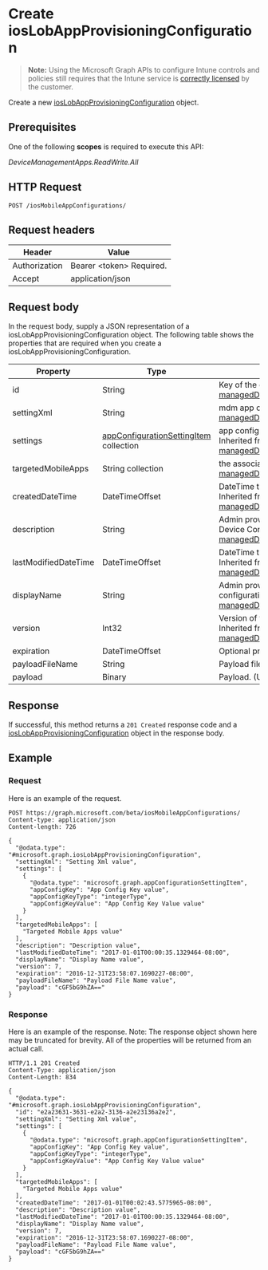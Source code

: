 ﻿# Create iosLobAppProvisioningConfiguration

> **Note:** Using the Microsoft Graph APIs to configure Intune controls and policies still requires that the Intune service is [correctly licensed](https://go.microsoft.com/fwlink/?linkid=839381) by the customer.

Create a new [iosLobAppProvisioningConfiguration](../resources/intune_apps_ioslobappprovisioningconfiguration.md) object.
## Prerequisites
One of the following **scopes** is required to execute this API:

*DeviceManagementApps.ReadWrite.All*
## HTTP Request
<!-- {
  "blockType": "ignored"
}
-->
```http
POST /iosMobileAppConfigurations/
```

## Request headers
|Header|Value|
|---|---|
|Authorization|Bearer &lt;token&gt; Required.|
|Accept|application/json|

## Request body
In the request body, supply a JSON representation of a iosLobAppProvisioningConfiguration object.
The following table shows the properties that are required when you create a iosLobAppProvisioningConfiguration.

|Property|Type|Description|
|---|---|---|
|id|String|Key of the entity. Inherited from [managedDeviceMobileAppConfiguration](../resources/intune_apps_manageddevicemobileappconfiguration.md)|
|settingXml|String|mdm app configuration. Inherited from [managedDeviceMobileAppConfiguration](../resources/intune_apps_manageddevicemobileappconfiguration.md)|
|settings|[appConfigurationSettingItem](../resources/intune_apps_appconfigurationsettingitem.md) collection|app configuration setting items. Inherited from [managedDeviceMobileAppConfiguration](../resources/intune_apps_manageddevicemobileappconfiguration.md)|
|targetedMobileApps|String collection|the associated app. Inherited from [managedDeviceMobileAppConfiguration](../resources/intune_apps_manageddevicemobileappconfiguration.md)|
|createdDateTime|DateTimeOffset|DateTime the object was created. Inherited from [managedDeviceMobileAppConfiguration](../resources/intune_apps_manageddevicemobileappconfiguration.md)|
|description|String|Admin provided description of the Device Configuration. Inherited from [managedDeviceMobileAppConfiguration](../resources/intune_apps_manageddevicemobileappconfiguration.md)|
|lastModifiedDateTime|DateTimeOffset|DateTime the object was last modified. Inherited from [managedDeviceMobileAppConfiguration](../resources/intune_apps_manageddevicemobileappconfiguration.md)|
|displayName|String|Admin provided name of the device configuration. Inherited from [managedDeviceMobileAppConfiguration](../resources/intune_apps_manageddevicemobileappconfiguration.md)|
|version|Int32|Version of the device configuration. Inherited from [managedDeviceMobileAppConfiguration](../resources/intune_apps_manageddevicemobileappconfiguration.md)|
|expiration|DateTimeOffset|Optional profile expiration date	ime.|
|payloadFileName|String|Payload file name (*.mobileprovision | *.xml).|
|payload|Binary|Payload. (UTF8 encoded byte array)|



## Response
If successful, this method returns a `201 Created` response code and a [iosLobAppProvisioningConfiguration](../resources/intune_apps_ioslobappprovisioningconfiguration.md) object in the response body.

## Example
### Request
Here is an example of the request.
```http
POST https://graph.microsoft.com/beta/iosMobileAppConfigurations/
Content-type: application/json
Content-length: 726

{
  "@odata.type": "#microsoft.graph.iosLobAppProvisioningConfiguration",
  "settingXml": "Setting Xml value",
  "settings": [
    {
      "@odata.type": "microsoft.graph.appConfigurationSettingItem",
      "appConfigKey": "App Config Key value",
      "appConfigKeyType": "integerType",
      "appConfigKeyValue": "App Config Key Value value"
    }
  ],
  "targetedMobileApps": [
    "Targeted Mobile Apps value"
  ],
  "description": "Description value",
  "lastModifiedDateTime": "2017-01-01T00:00:35.1329464-08:00",
  "displayName": "Display Name value",
  "version": 7,
  "expiration": "2016-12-31T23:58:07.1690227-08:00",
  "payloadFileName": "Payload File Name value",
  "payload": "cGF5bG9hZA=="
}
```

### Response
Here is an example of the response. Note: The response object shown here may be truncated for brevity. All of the properties will be returned from an actual call.
```http
HTTP/1.1 201 Created
Content-Type: application/json
Content-Length: 834

{
  "@odata.type": "#microsoft.graph.iosLobAppProvisioningConfiguration",
  "id": "e2a23631-3631-e2a2-3136-a2e23136a2e2",
  "settingXml": "Setting Xml value",
  "settings": [
    {
      "@odata.type": "microsoft.graph.appConfigurationSettingItem",
      "appConfigKey": "App Config Key value",
      "appConfigKeyType": "integerType",
      "appConfigKeyValue": "App Config Key Value value"
    }
  ],
  "targetedMobileApps": [
    "Targeted Mobile Apps value"
  ],
  "createdDateTime": "2017-01-01T00:02:43.5775965-08:00",
  "description": "Description value",
  "lastModifiedDateTime": "2017-01-01T00:00:35.1329464-08:00",
  "displayName": "Display Name value",
  "version": 7,
  "expiration": "2016-12-31T23:58:07.1690227-08:00",
  "payloadFileName": "Payload File Name value",
  "payload": "cGF5bG9hZA=="
}
```




